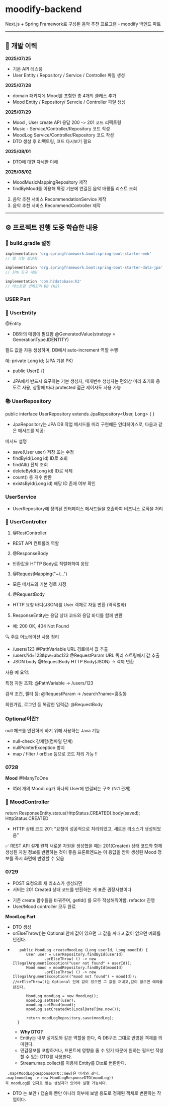 # moodify-backend

Next.js + Spring Framework로 구성된 음악 추천 프로그램 - moodify 백엔드 파트

---

## 📅 개발 이력

**2025/07/25**
- 기본 API 테스팅
- User Entity / Repository / Service / Controller 파일 생성

**2025/07/28**
- domain 패키지에 Mood를 포함한 총 4개의 클래스 추가
- Mood Entity / Repository/ Servcie / Controller 파일 생성

**2025/07/29**
- Mood , User create API 응답 200 -> 201 코드 리팩토링
- Music - Service/Controller/Repository 코드 작성
- MoodLog Service/Controller/Repository 코드 작성 
- DTO 생성 후 리팩토링, 코드 다시보기 필요

**2025/08/01**
- DTO에 대한 자세한 이해

**2025/08/02**
- MoodMusicMappingRepository 제작
- findByMood를 이용해 특정 기분에 연결된 음악 매핑들 리스트 조회
2. 음악 추천 서비스 RecommendationService 제작
3. 음악 추천 서비스 RecommendController 제작
---

## ⚙️ 프로젝트 진행 도중 학습한 내용

### 📄 build.gradle 설정

```gradle
implementation 'org.springframework.boot:spring-boot-starter-web'
// 웹 기능 활성화

implementation 'org.springframework.boot:spring-boot-starter-data-jpa'
// JPA 도구 세팅

implementation 'com.h2database:h2'
// 테스트용 인메모리 DB (H2)
```
### USER Part ###
### 🧱 UserEntity
@Entity
- DB와의 매핑에 필요함
@GeneratedValue(strategy = GenerationType.IDENTITY)

필드 값을 자동 생성하며, DB에서 auto-increment 역할 수행

예: private Long id; (JPA 기본 PK)

- public User() {}

- JPA에서 반드시 요구하는 기본 생성자, 매개변수 생성자는 편의상 미리 초기화 용도로 사용,
상황에 따라 protected 접근 제어자도 사용 가능

### 📚 UserRepository
public interface UserRepository extends JpaRepository<User, Long> { }
- JpaRepository는 JPA DB 작업 메서드를 미리 구현해둔 인터페이스로, 다음과 같은 메서드를 제공:

메서드 설명
- save(User user)	저장 또는 수정
- findById(Long id)	ID로 조회
- findAll()	전체 조회
- deleteById(Long id)	ID로 삭제
- count()	총 개수 반환
- existsById(Long id)	해당 ID 존재 여부 확인

### UserService
- UserRepository에 정의된 인터페이스 메서드들을 호출하여 비즈니스 로직을 처리

### 🧭 UserController
1. @RestController
- REST API 컨트롤러 역할

2. @ResponseBody 
- 반환값을 HTTP Body로 직렬화하여 응답

3. @RequestMapping("~/...")
- 모든 메서드의 기본 경로 지정

4. @RequestBody
- HTTP 요청 바디(JSON)를 User 객체로 자동 변환 (역직렬화)

5. ResponseEntity는 응답 상태 코드와 응답 바디를 함께 반환
- 예: 200 OK, 404 Not Found

🔍 주요 어노테이션 사용 정리
- /users/123	@PathVariable	URL 경로에서 값 추출
- /users?id=123&pw=abc123	@RequestParam	URL 쿼리 스트링에서 값 추출
- JSON body	@RequestBody	HTTP Body(JSON) → 객체 변환

사용 예 요약:

특정 자원 조회: @PathVariable → /users/123

검색 조건, 필터 등: @RequestParam → /search?name=홍길동

회원가입, 로그인 등 복잡한 입력값: @RequestBody

### Optional이란?
null 체크를 안전하게 하기 위해 사용하는 Java 기능
- null-check 강제함(컴파일 단계)
- nullPointerException 방지
- map / filter / orElse 등으로 코드 처리 가능 !!

### **0728**

**Mood**
@ManyToOne
- 여러 개의 MoodLog가 하나의 User에 연결되는 구조 (N:1 관계)

### 🧾 MoodController
return ResponseEntity.status(HttpStatus.CREATED).body(saved);
HttpStatus.CREATED

- HTTP 상태 코드 201: "요청이 성공적으로 처리되었고, 새로운 리소스가 생성되었음"

✅ REST API 설계 원칙
새로운 자원을 생성했을 때는 201(Created) 상태 코드와 함께 생성된 자원 정보를 반환하는 것이 좋음
프론트엔드는 이 응답을 받아 생성된 Mood 정보를 즉시 화면에 반영할 수 있음


### **0729**

* POST 요청으로 새 리소스가 생성되면
* 서버는 201 Created 상태 코드를 반환하는 게 표준 권장사항이다
 - 기존 create 함수들을 바꿔주며, getId() 를 모두 작성해줘야함. refactor 진행
 - User/Mood controller 모두 완료

**MoodLog Part**
- DTO 생성
- orElseThrow()는 Optional 안에 값이 있으면 그 값을 꺼내고,값이 없으면 예외를 던진다.
- ```
     public MoodLog createMoodLog (Long userId, Long moodId) {
        User user = userRepository.findById(userId)
                .orElseThrow( () -> new IllegalArgumentException("user not found" + userId));
        Mood mood = moodRepository.findById(moodId)
                .orElseThrow( () -> new IllegalArgumentException(("mood not found") + moodId));  //orElseThrow()는 Optional 안에 값이 있으면 그 값을 꺼내고,값이 없으면 예외를 던진다.

        MoodLog moodLog = new MoodLog();
        moodLog.setUser(user);
        moodLog.setMood(mood);
        moodLog.setCreatedAt(LocalDateTime.now());

        return moodLogRepository.save(moodLog);
    }
  ```
  - **Why DTO?**
  - Entity는 내부 설계도와 같은 역할을 한다, 즉 DB구조 그대로 반영된 객체를 의미한다.
  - 민감정보를 포함하거나, 프론트에 영향을 줄 수 잇기 때문에 원하는 필드만 작성할 수 있는 DTO를 사용한다.
  - Stream.map.collect를 이용해 Entity를 Dto로 변환한다.
```
 .map(MoodLogResponseDTO::new)은 아래와 같다.
.map(moodLog -> new MoodLogResponseDTO(moodLog))
즉 moodLog를 인자로 받는 생성자가 있어야 실행 가능하다.
```

- DTO 는 보안 / 캡술화 뿐만 아니라 외부에 보낼 용도로 정제된 객체로 변환하는 작업이다. 